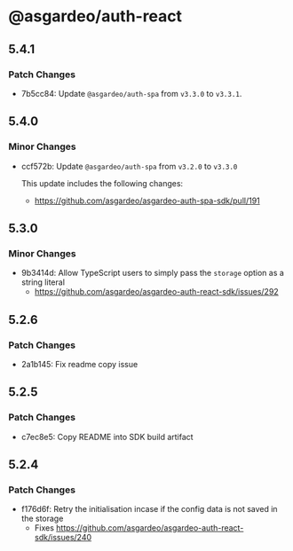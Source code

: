 # @asgardeo/auth-react

## 5.4.1

### Patch Changes

- 7b5cc84: Update `@asgardeo/auth-spa` from `v3.3.0` to `v3.3.1`.

## 5.4.0

### Minor Changes

- ccf572b: Update `@asgardeo/auth-spa` from `v3.2.0` to `v3.3.0`

  This update includes the following changes:

  - https://github.com/asgardeo/asgardeo-auth-spa-sdk/pull/191

## 5.3.0

### Minor Changes

- 9b3414d: Allow TypeScript users to simply pass the `storage` option as a string literal
  - https://github.com/asgardeo/asgardeo-auth-react-sdk/issues/292

## 5.2.6

### Patch Changes

- 2a1b145: Fix readme copy issue

## 5.2.5

### Patch Changes

- c7ec8e5: Copy README into SDK build artifact

## 5.2.4

### Patch Changes

- f176d6f: Retry the initialisation incase if the config data is not saved in the storage
  - Fixes https://github.com/asgardeo/asgardeo-auth-react-sdk/issues/240
